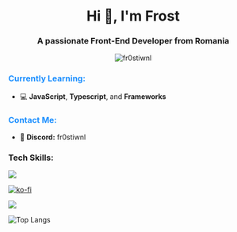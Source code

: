 <h1 align="center">Hi 👋, I'm Frost</h1>
<h3 align="center">A passionate Front-End Developer from Romania</h3>

<p align="center"> <img src="https://komarev.com/ghpvc/?username=fr0stiwnl&label=Profile%20views&color=0e75b6&style=flat" alt="fr0stiwnl" /> </p>

<div align="left">
  <h3 style="color: #1E90FF;">Currently Learning:</h3>
  <ul>
    <li>💻 <strong>JavaScript</strong>, <strong>Typescript</strong>, and <strong>Frameworks</strong></li>
  </ul>
  <h3 style="color: #1E90FF;">Contact Me:</h3>
  <ul>
    <li>🔗 <strong>Discord:</strong> fr0stiwnl</li>
  </ul>
</div>



<h3 align="left">Tech Skills:</h3>
<p align="left">
  <a href="https://frostiwnl.netlify.app">
    <img src="https://skillicons.dev/icons?i=html,css,js,python,linux,react,bootstrap,typescript,git,vscodium&perline=5" />
  </a>
</p>



[![ko-fi](https://ko-fi.com/img/githubbutton_sm.svg)](https://ko-fi.com/G2G8VK335)

<picture>
  <source
    srcset="https://github-readme-stats.vercel.app/api?username=fr0st-iwnl&show_icons=true&theme=tokyonight"
    media="(prefers-color-scheme: dark)"
  />
  <source
    srcset="https://github-readme-stats.vercel.app/api?username=fr0st-iwnl&show_icons=true"
    media="(prefers-color-scheme: light), (prefers-color-scheme: no-preference)"
  />
  <img src="https://github-readme-stats.vercel.app/api?username=fr0st-iwnl&show_icons=true" />
</picture>

![Top Langs](https://github-readme-stats.vercel.app/api/top-langs/?username=fr0st-iwnl&bg_color=1a1b27&text_color=38bdae)

